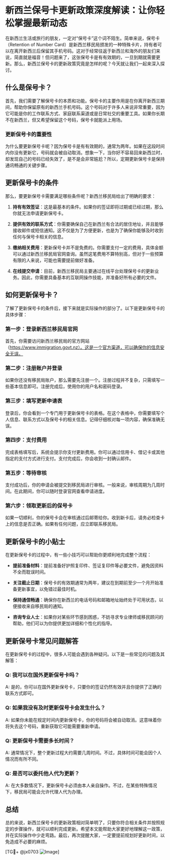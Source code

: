 # 新西兰保号卡更新政策深度解读：让你轻松掌握最新动态

在新西兰生活或旅行的朋友，一定对“保号卡”这个词不陌生。简单来说，保号卡（Retention of Number Card）是新西兰移民局颁发的一种特殊卡片，持有者可以在离开新西兰后保留其手机号码。这对于经常往返于新西兰和海外的朋友们来说，简直就是福音！但问题来了，这张保号卡是有有效期的，一旦到期就需要更新。那么，新西兰保号卡的更新政策究竟是怎样的呢？今天就让我们一起来深入探讨。

## 什么是保号卡？

首先，我们需要了解保号卡的本质和功能。保号卡的主要作用是在你离开新西兰期间，帮助你保留原有的新西兰手机号码。这个号码对于许多人来说非常重要，因为它可能是你的工作联系方式、家庭联系渠道或是日常社交的重要工具。如果你长期不在新西兰，但又希望保留这个号码，保号卡就能派上用场。

### 更新保号卡的重要性

为什么要更新保号卡呢？因为保号卡是有有效期的，通常为两年。如果在这段时间内你没有更新它，号码就会被自动取消。想象一下，当你好不容易回来新西兰时，却发现自己的号码已经失效了，是不是会非常尴尬？所以，定期更新保号卡是保持通讯畅通的关键步骤。

## 更新保号卡的条件

那么，要更新保号卡需要满足哪些条件呢？新西兰移民局给出了明确的要求：

1. **持有有效签证**：这是最基本的条件。如果你的签证即将过期或已经过期，那么你就无法申请更新保号卡。
   
2. **提供有效的联系方式**：你需要确保自己在新西兰有合法的居住地址，并且能够接收邮件或短信通知。这不仅是为了方便更新，也是为了确保你能够及时收到任何与保号卡相关的信息。

3. **缴纳相关费用**：更新保号卡并不是免费的。你需要支付一定的费用，具体金额可以通过新西兰移民局官网查询。虽然这笔费用不算特别高，但对于一些预算有限的人来说，可能也需要提前做好准备。

4. **在线提交申请**：目前，新西兰移民局主要通过在线平台处理保号卡的更新业务。因此，你需要具备基本的互联网操作技能，并准备好所有必要的文件。

## 如何更新保号卡？

了解了更新保号卡的条件后，接下来就是实际操作的部分了。以下是更新保号卡的具体步骤：

### 第一步：登录新西兰移民局官网

首先，你需要访问新西兰移民局的官方网站（https://www.immigration.govt.nz）。这是一个官方渠道，可以确保你的信息安全无误。

### 第二步：注册账户并登录

如果你还没有移民局账户，那么需要先注册一个。注册过程并不复杂，只需填写一些基本信息即可。注册完成后，使用你的用户名和密码登录。

### 第三步：填写更新申请表

登录后，你会看到一个专门用于更新保号卡的表格。在这个表格中，你需要填写个人信息、联系方式以及保号卡的相关信息。记得仔细核对每一项内容，确保准确无误。

### 第四步：支付费用

完成表格填写后，系统会提示你支付更新费用。你可以通过信用卡、借记卡或其他指定的支付方式进行支付。支付完成后，你会收到一封确认邮件。

### 第五步：等待审核

支付成功后，你的申请会被提交到移民局进行审核。一般来说，审核周期为几周时间。在此期间，你可以随时登录官网查看申请进度。

### 第六步：领取更新后的保号卡

如果一切顺利，你的保号卡会在审核通过后邮寄给你。收到新卡后，请务必检查卡上的信息是否正确。如果有任何问题，应立即联系移民局。

## 更新保号卡的小贴士

在更新保号卡的过程中，有一些小技巧可以帮助你更顺利地完成整个流程：

- **提前准备材料**：提前准备好护照复印件、签证复印件等必要文件，避免因资料不全而耽误时间。
  
- **关注截止日期**：保号卡的有效期通常为两年，建议在到期前至少一个月开始准备更新事宜，以免错过最佳时机。

- **保持通信畅通**：确保你在新西兰的电话号码和邮箱地址始终处于可用状态，以便接收来自移民局的通知。

- **咨询专业人士**：如果你对某些环节感到困惑，不妨寻求专业律师或移民顾问的帮助，他们可以为你提供更加详细和个性化的指导。

## 更新保号卡常见问题解答

在更新保号卡的过程中，很多人可能会遇到各种疑问。以下是一些常见的问题及其解答：

### Q: 我可以在国外更新保号卡吗？

A: 是的，你可以在国外更新保号卡，只要你的签证仍然有效并且你提供了正确的联系方式即可。

### Q: 如果我没有及时更新保号卡会发生什么？

A: 如果你未能在规定时间内更新保号卡，你的号码将会被自动取消。这意味着你将失去这个号码，重新获取它可能需要重新申请。

### Q: 更新保号卡需要多长时间？

A: 通常情况下，整个更新过程大约需要几周时间。不过，具体时间可能会因个人情况而有所不同。

### Q: 是否可以委托他人代为更新？

A: 在大多数情况下，更新保号卡必须由本人亲自操作。不过，在某些特殊情况下，移民局可能会允许代理人代为办理。

## 总结

总的来说，新西兰保号卡的更新政策相对简单明了，只要你符合相关条件并按照规定的步骤操作，就可以顺利完成更新。希望本文能帮助大家更好地理解这一政策，并在实际操作中少走弯路。最后，再次提醒大家，一定要提前规划好更新时间，以免造成不必要的麻烦。

[TG💪+ @jx0703 ![Image](https://github.com/user-attachments/assets/dbca1d08-cadb-493c-b0ec-ad6f7a83f270)]